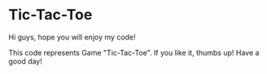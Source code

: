 # Tic-Tac-Toe
Hi guys, hope you will enjoy my code!

This code represents Game "Tic-Tac-Toe".
If you like it, thumbs up!
Have a good day!
